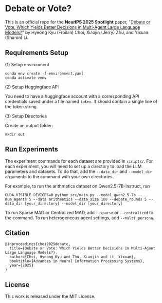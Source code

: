 # Debate or Vote?

This is an official repo for the **NeurIPS 2025 Spotlight** paper, "[Debate or Vote: Which Yields Better Decisions in Multi-Agent Large Language Models?](https://arxiv.org/abs/2508.17536)" by Hyeong Kyu (Froilan) Choi, Xiaojin (Jerry) Zhu, and Yixuan (Sharon) Li.



## Requirements Setup

(1) Setup environment

```
conda env create -f environment.yaml
conda activate venv
```

(2) Setup Huggingface API

You need to have a huggingface account with a corresponding API credentials saved under a file named ```token```. It should contain a single line of the token string.


(3) Setup Directories

Create an output folder:
```
mkdir out
```



## Run Experiments

The experiment commands for each dataset are provided in ```scripts/```.
For each experiment, you will need to set up a directory to load the LLM parameters and datasets. To do that, add the ```--data_dir``` and ```--model_dir``` arguments to the command with your own directories.

For example, to run the arithmetics dataset on Qwen2.5-7B-Instruct, run
```
CUDA_VISIBLE_DEVICES=0 python src/main.py --model qwen2.5-7b --num_agents 5 --data arithmetics --data_size 100 --debate_rounds 5 --data_dir [your_directory] --model_dir [your_directory]
```

To run Sparse MAD or Centralized MAD, add ```--sparse``` or ```--centralized``` to the command. To run heterogeneous agent settings, add ```--multi_persona```.


## Citation
```
@inproceedings{choi2025debate,
  title={Debate or Vote: Which Yields Better Decisions in Multi-Agent Large Language Models?},
  author={Choi, Hyeong Kyu and Zhu, Xiaojin and Li, Yixuan},
  booktitle={Advances in Neural Information Processing Systems},
  year={2025}
}
```


## License
This work is released under the MIT License.
